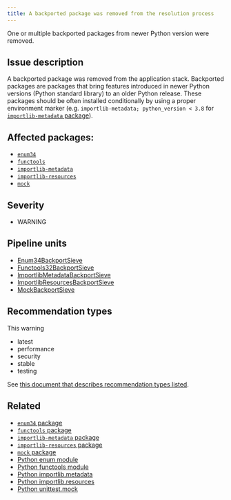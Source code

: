 ```yaml
---
title: A backported package was removed from the resolution process
---
```


One or multiple backported packages from newer Python version were removed.

## Issue description

A backported package was removed from the application stack. Backported
packages are packages that bring features introduced in newer Python versions
(Python standard library) to an older Python release. These packages should be
often installed conditionally by using a proper environment marker (e.g.
``importlib-metadata; python_version < 3.8`` for [``importlib-metadata``
package][importlib_metadata]).

## Affected packages:

 * [``enum34``][enum34]
 * [``functools``][functools32]
 * [``importlib-metadata``][importlib_metadata]
 * [``importlib-resources``][importlib_resources]
 * [``mock``][mock]

## Severity

 * WARNING

## Pipeline units

 * [Enum34BackportSieve](https://thoth-station.ninja/docs/developers/adviser/thoth.adviser.sieves.html#thoth.adviser.sieves.Enum34BackportSieve)
 * [Functools32BackportSieve](https://thoth-station.ninja/docs/developers/adviser/thoth.adviser.sieves.html#thoth.adviser.sieves.Functools32BackportSieve)
 * [ImportlibMetadataBackportSieve](https://thoth-station.ninja/docs/developers/adviser/thoth.adviser.sieves.html#thoth.adviser.sieves.ImportlibMetadataBackportSieve)
 * [ImportlibResourcesBackportSieve](https://thoth-station.ninja/docs/developers/adviser/thoth.adviser.sieves.html#thoth.adviser.sieves.ImportlibResourcesBackportSieve)
 * [MockBackportSieve](https://thoth-station.ninja/docs/developers/adviser/thoth.adviser.sieves.html#thoth.adviser.sieves.MockBackportSieve)

## Recommendation types

This warning

 * latest
 * performance
 * security
 * stable
 * testing

See [this document that describes recommendation types
listed](http://thoth-station.ninja/recommendation-types).

## Related

 * [``enum34`` package][enum34]
 * [``functools`` package][functools32]
 * [``importlib-metadata`` package][importlib_metadata]
 * [``importlib-resources`` package][importlib_resources]
 * [``mock`` package][mock]
 * [Python enum module][py_enum]
 * [Python functools module][py_functools]
 * [Python importlib.metadata][py_importlib_metadata]
 * [Python importlib.resources][py_importlib_resources]
 * [Python unittest.mock][py_mock]

[enum34]: https://pypi.org/project/enum34
[functools32]: https://pypi.org/project/functools32
[importlib_metadata]: https://pypi.org/project/importlib-metadata
[importlib_resources]: https://pypi.org/project/importlib-resources
[mock]: https://pypi.org/project/mock
[py_enum]: https://docs.python.org/3/library/enum.html
[py_functools]: https://docs.python.org/3/library/functools.html
[py_importlib_metadata]: https://docs.python.org/3/library/importlib.metadata.html
[py_importlib_resources]: https://docs.python.org/3/library/importlib.html#module-importlib.resources
[py_mock]: https://docs.python.org/3/library/unittest.mock.html
